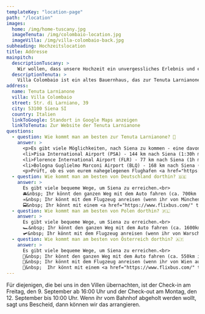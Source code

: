 ```yaml
---
templateKey: "location-page"
path: "/location"
images:
  home: /img/home-tuscany.jpg
  imageTenuta: /img/colombaio-location.jpg
  imageVilla: /img/villa-colombaio-back.jpg
subheading: Hochzeitslocation
title: Addresse
mainpitch:
  descriptionTuscany: >
    Wir wollen, dass unsere Hochzeit ein unvergessliches Erlebnis und eine Möglichkeit für ein großartiges Abenteuer wird, nicht nur für uns, sondern auch für alle anderen Gäste. Und welcher Ort wäre dafür besser geeignet als die sanften Hügel der Toskana? 🌞
  descriptionTenuta: >
    Villa Colombaio ist ein altes Bauernhaus, das zur Tenuta Larnianone gehört. Es liegt inmitten der Natur, umgeben von Weinbergen, Olivenhainen und Zypressen, mit Blick auf die Stadt Siena. Wir haben uns nicht nur in diesen Ort verliebt, weil er so schön und authentisch ist, sondern auch, weil er eine Geschichte hat. Es gehört seit den 1930er Jahren einer italienischen Familie, die die Natur, die Umwelt und die Traditionen pflegt. 🛵
address:
  name: Tenuta Larnianone
  villa: Villa Colombaio
  street: Str. di Larniano, 39
  city: 53100 Siena SI
  country: Italien
  linkToGoogle: Standort in Google Maps anzeigen
  linkToTenuta: Zur Website der Tenuta Larnianone
questions:
  - question: Wie kommt man am besten zur Tenuta Larnianone? 🍇
    answer: >
      <p>Es gibt viele Möglichkeiten, nach Siena zu kommen - eine davon ist die Anreise mit dem Auto. Wenn ihr allerdings keine Zeit oder Lust habt, die ganze Strecke zu fahren, könnt ihr einen Flug zu einem der folgenden Flughäfen buchen und dann ein Auto mieten, den Zug oder den Bus nehmen:</p><br />
      <li>Pisa International Airport (PSA) - 144 km nach Siena (1:30h mit dem Auto / 2h mit dem Zug / 2:10h mit dem Bus)</li>
      <li>Florence International Airport (FLR) - 77 km nach Siena (1h mit dem Auto / 1:40h mit dem Zug / 1h mit dem Bus)</li>
      <li>Bologna Guglielmo Marconi Airport (BLQ) - 168 km nach Siena (1:40h mit dem Auto / 2:30h mit dem Zug / 2:15h mit dem Bus)</li><br />
      <p>Prüft, ob es von eurem nahegelegenen Flughafen <a href="https://www.ryanair.com/gb/en" target="_blank">Ryanair-Flüge</a> , und schaut auch, ob <a href="https://www.blablacar.co.uk" target="_blank">BlaBlaCar</a> von eurer Ankunftsstadt nach Siena fährt. Auch <a href="https://www.flixbus.com/" target="_blank">Flixbus</a> oder <a href="https://www.omio.com/" target="_blank">Omio</a> haben immer tolle Optionen und Angebote. Schauen Sie außerdem in unserer <a href="https://www.facebook.com/groups/1435542876905661" target="_blank">Facebook-Gruppe</a> nach, um einen Reisepartner oder eine Person für eine gemeinsame Fahrt zu finden, oder frag in unserer <a href="https://chat.whatsapp.com/Ki9UIoFYvB8EY1i9PckzsA" target="_blank">WhatsApp-Gruppe</a>, ob jemand einen freien Platz hat. Gruppenreisen machen immer mehr Spaß, also nutzt die Vorteile unserer Hochzeit im Ausland. 🥰</p>
  - question: Wie kommt man am besten von Deutschland dorthin? 🇩🇪
    answer: >
      Es gibt viele bequeme Wege, um Siena zu erreichen.<br>
      🚘&nbsp; Ihr könnt den ganzen Weg mit dem Auto fahren (ca. 700km in eine Richtung) und auf dem Weg dorthin Orte wie den Gardasee, Bologna oder Florenz entdecken. Es ist auch eine bequeme Art, flexibel zu sein und durch die Toskana zu fahren, um andere schöne Städte in der Nähe zu sehen, wie San Gimignano oder Pienza.<br>
      ✈️&nbsp; Ihr könnt mit dem Flugzeug anreisen (wenn ihr von München fliegt, gibt es eine bequeme und günstige <a href="https://www.ryanair.com/" target="_blank"> Ryanair-Verbindung</a> von Memmingen nach Pisa, mit Flügen am Freitag- und Montagabend). Von dort aus könnt ihr entweder ein Auto mieten, einen <a href="https://www.flixbus.com/" target="_blank">FlixBus</a> oder einen Zug (<a href="https://www.omio.com/" target="_blank">www.omio.com</a>) nach Siena nehmen.<br>
      🚍&nbsp; Ihr könnt mit einem <a href="https://www.flixbus.com/" target="_blank">Flixbus</a> bis nach Siena fahren.
  - question: Wie kommt man am besten von Polen dorthin? 🇵🇱
    answer: >
      Es gibt viele bequeme Wege, um Siena zu erreichen.<br>
      🏎️&nbsp; Ihr könnt den ganzen Weg mit dem Auto fahren (ca. 1600km in eine Richtung) und auf dem Weg dorthin Orte wie Wien, Venedig, Bologna oder Florenz entdecken. Es ist auch eine bequeme Art, flexibel zu sein und durch die Toskana zu fahren, um andere schöne Städte in der Nähe zu sehen, wie San Gimignano oder Pienza.<br>
      🛩️&nbsp; Ihr könnt mit dem Flugzeug anreisen (wenn ihr von Warschau fliegt, gibt es eine bequeme und günstige Verbindung nach Bologna mit <a href="https://www.ryanair.com/" target="_blank">Ryanair</a> von Modlin dienstags und donnerstags bis sonntags und mit <a href="https://www.wizzair.com/" target="_blank">WizzAir</a> von Chopin dienstags, donnerstags und samstags. Von dort aus können Sie entweder ein Auto mieten, einen <a href="https://www.flixbus.com/" target="_blank">FlixBus</a> oder den Zug (<a href="https://www.omio.com/" target="_blank">www.omio.com</a>) nach Siena nehmen.
  - question: Wie kommt man am besten von Österreich dorthin? 🇦🇹
    answer: >
      Es gibt viele bequeme Wege, um Siena zu erreichen.<br>
      🚜&nbsp; Ihr könnt den ganzen Weg mit dem Auto fahren (ca. 550km in eine Richtung) und auf dem Weg dorthin Orte wie Venedig, Bologna oder Florenz entdecken. Es ist auch eine bequeme Art, flexibel zu sein und durch die Toskana zu fahren, um andere schöne Städte in der Nähe zu sehen, wie San Gimignano oder Pienza.
      🚁&nbsp; Ihr könnt mit dem Flugzeug anreisen (wenn ihr von Wien aus fliegt, gibt es montags bis mittwochs und freitags eine günstige <a href="https://www.ryanair.com/" target="_blank">Ryanair-Verbindung</a> von Wien nach Bologna).<br>
      🚌&nbsp;  Ihr könnt mit einem <a href="https://www.flixbus.com/" target="_blank">Flixbus</a> bis nach Siena fahren.
---
```


Für diejenigen, die bei uns in den Villen übernachten, ist der Check-in am Freitag, den 9. September ab 16:00 Uhr und der Check-out am Montag, den 12. September bis 10:00 Uhr. Wenn ihr vom Bahnhof abgeholt werden wollt, sagt uns Bescheid, dann können wir das arrangieren.
